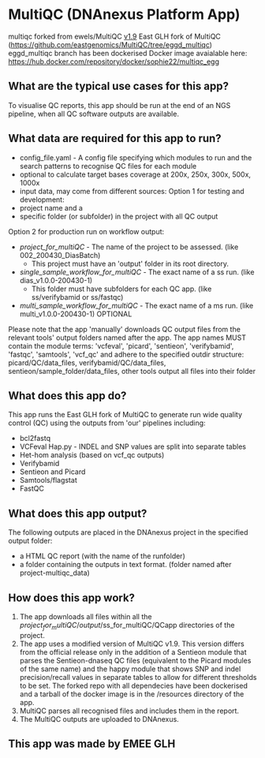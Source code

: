 # MultiQC (DNAnexus Platform App)

multiqc
forked from ewels/MultiQC [v1.9](https://github.com/ewels/MultiQC/)
East GLH fork of MultiQC (https://github.com/eastgenomics/MultiQC/tree/eggd_multiqc) eggd_multiqc branch has been dockerised
Docker image avaialable here: https://hub.docker.com/repository/docker/sophie22/multiqc_egg

## What are the typical use cases for this app?
To visualise QC reports, this app should be run at the end of an NGS pipeline, when all QC software outputs are available.

## What data are required for this app to run?
* config_file.yaml - A config file specifying which modules to run and the search patterns to recognise QC files for each module
* optional to calculate target bases coverage at 200x, 250x, 300x, 500x, 1000x
* input data, may come from different sources:
Option 1 for testing and development:
* project name and a 
* specific folder (or subfolder) in the project with all QC output

Option 2 for production run on workflow output:
* *project_for_multiQC* - The name of the project to be assessed. (like 002_200430_DiasBatch)
  - This project must have an 'output' folder in its root directory.
* *single_sample_workflow_for_multiQC* - The exact name of a ss run. (like dias_v1.0.0-200430-1) 
  - This folder must have subfolders for each QC app. (like ss/verifybamid or ss/fastqc)
* *multi_sample_workflow_for_multiQC* - The exact name of a ms run. (like multi_v1.0.0-200430-1) OPTIONAL

Please note that the app 'manually' downloads QC output files from the relevant tools' output folders named after the app. The app names MUST contain the module terms:
'vcfeval', 'picard', 'sentieon', 'verifybamid', 'fastqc', 'samtools', 'vcf_qc'
and adhere to the specified outdir structure:
picard/QC/data_files, verifybamid/QC/data_files, sentieon/sample_folder/data_files, other tools output all files into their folder

## What does this app do?
This app runs the East GLH fork of MultiQC to generate run wide quality control (QC) using the outputs from 'our' pipelines including:
* bcl2fastq
* VCFeval Hap.py - INDEL and SNP values are split into separate tables
* Het-hom analysis (based on vcf_qc outputs)
* Verifybamid
* Sentieon and Picard
* Samtools/flagstat
* FastQC 

## What does this app output?
The following outputs are placed in the DNAnexus project in the specified output folder:
* a HTML QC report (with the name of the runfolder)
* a folder containing the outputs in text format. (folder named after project-multiqc_data)

## How does this app work?
1. The app downloads all files within all the $project_for_multiQC/output/$ss_for_multiQC/QCapp directories of the project.
2. The app uses a modified version of MultiQC v1.9. This version differs from the official release only in the addition of a Sentieon module that parses the Sentieon-dnaseq QC files (equivalent to the Picard modules of the same name) and the happy module that shows SNP and indel precision/recall values in separate tables to allow for different thresholds to be set. The forked repo with all dependecies have been dockerised and a tarball of the docker image is in the /resources directory of the app.
3. MultiQC parses all recognised files and includes them in the report.
4. The MultiQC outputs are uploaded to DNAnexus.

## This app was made by EMEE GLH
